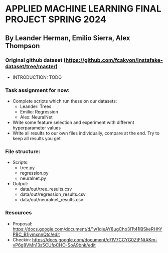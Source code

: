 # APPLIED MACHINE LEARNING FINAL PROJECT SPRING 2024
## By Leander Herman, Emilio Sierra, Alex Thompson
### Original github dataset (https://github.com/fcakyon/instafake-dataset/tree/master)
- INTRODUCTION: TODO
### Task assignment for now:
- Complete scripts which run these on our datasets:
  - Leander: Trees
  - Emilio: Regression
  - Alex: NeuralNet
- Write some feature selection and experiment with different hyperparameter values
- Write all results to our own files individually, compare at the end. Try to keep all results you get
### File structure:
- Scripts:
  - tree.py
  - regression.py
  - neuralnet.py
- Output:
  - data/out/tree_results.csv
  - data/out/regression_results.csv
  - data/out/neuralnet_results.csv

### Resources
- Proposal: https://docs.google.com/document/d/1w1qieAY8ugCho3lTt41lBSkeRHhYPBC_B1jymxnnQtc/edit
- Checkin: https://docs.google.com/document/d/1V7CCYG0ZtFNtAKm-vP6g8VMn13s5CUfpCHO-SoA9bnk/edit
